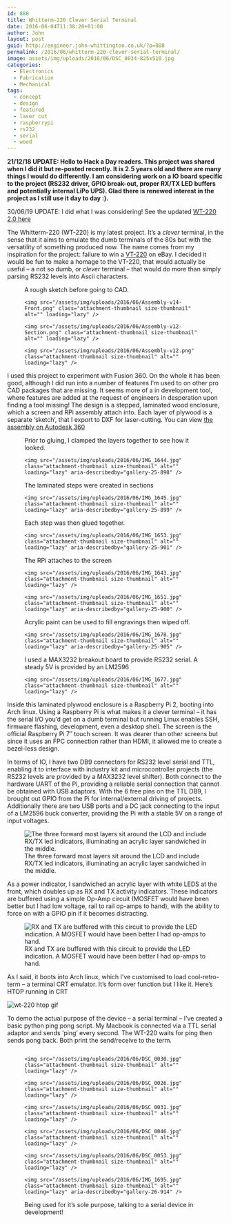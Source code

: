 ```yaml
---
id: 888
title: Whitterm-220 Clever Serial Terminal
date: 2016-06-04T11:38:20+01:00
author: John
layout: post
guid: http://engineer.john-whittington.co.uk/?p=888
permalink: /2016/06/whitterm-220-clever-serial-terminal/
image: assets/img/uploads/2016/06/DSC_0034-825x510.jpg
categories:
  - Electronics
  - Fabrication
  - Mechanical
tags:
  - concept
  - design
  - featured
  - laser cut
  - raspberrypi
  - rs232
  - serial
  - wood
---
```

**21/12/18 UPDATE: Hello to Hack a Day readers. This project was shared when I did it but re-posted recently. It is 2.5 years old and there are many things I would do differently. I am considering work on a IO board specific to the project (RS232 driver, GPIO break-out, proper RX/TX LED buffers and potentially internal LiPo UPS). Glad there is renewed interest in the project as I still use it day to day :).**

30/06/19 UPDATE: I did what I was considering! See the updated [WT-220 2.0 here](/2019/06/whitterm-220-2-0/)

The Whitterm-220 (WT-220) is my latest project. It&#8217;s a _clever_ terminal, in the sense that it aims to emulate the dumb terminals of the 80s but with the versatility of something produced now. The name comes from my inspiration for the project: failure to win a [VT-220](https://en.wikipedia.org/wiki/VT220]) on eBay. I decided it would be fun to make a homage to the VT-220, that would actually be useful &#8211; a not so dumb, or _clever_ terminal &#8211; that would do more than simply parsing RS232 levels into Ascii characters.

  <figure class='gallery-item'> 
    <img src="/assets/img/uploads/2016/06/concept-colour.jpg" class="attachment-thumbnail size-thumbnail" alt="" loading="lazy" aria-describedby="gallery-24-922" />
  <figcaption class='wp-caption-text gallery-caption' id='gallery-24-922'> A rough sketch before going to CAD. </figcaption></figure><figure class='gallery-item'> 
  
    <img src="/assets/img/uploads/2016/06/Assembly-v14-Front.png" class="attachment-thumbnail size-thumbnail" alt="" loading="lazy" />
  </figure><figure class='gallery-item'> 
  
    <img src="/assets/img/uploads/2016/06/Assembly-v12-Section.png" class="attachment-thumbnail size-thumbnail" alt="" loading="lazy" />
  </figure><figure class='gallery-item'> 
  
    <img src="/assets/img/uploads/2016/06/Assembly-v12.png" class="attachment-thumbnail size-thumbnail" alt="" loading="lazy" />
  </figure>

I used this project to experiment with Fusion 360. On the whole it has been good, although I did run into a number of features I&#8217;m used to on other pro CAD packages that are missing. It seems more of a in development tool, where features are added at the request of engineers in desperation upon finding a tool missing! The design is a stepped, laminated wood enclosure, which a screen and RPi assembly attach into. Each layer of plywood is a separate &#8216;sketch&#8217;, that I export to DXF for laser-cutting. You can view [the assembly on Autodesk 360](http://a360.co/1qxSz4C)

  <figure class='gallery-item'> 
    <img src="/assets/img/uploads/2016/06/IMG_1642.jpg" class="attachment-thumbnail size-thumbnail" alt="" loading="lazy" aria-describedby="gallery-25-896" />
  <figcaption class='wp-caption-text gallery-caption' id='gallery-25-896'> Prior to gluing, I clamped the layers together to see how it looked. </figcaption></figure><figure class='gallery-item'> 
  
    <img src="/assets/img/uploads/2016/06/IMG_1644.jpg" class="attachment-thumbnail size-thumbnail" alt="" loading="lazy" aria-describedby="gallery-25-898" />
  <figcaption class='wp-caption-text gallery-caption' id='gallery-25-898'> The laminated steps were created in sections </figcaption></figure><figure class='gallery-item'> 
  
    <img src="/assets/img/uploads/2016/06/IMG_1645.jpg" class="attachment-thumbnail size-thumbnail" alt="" loading="lazy" aria-describedby="gallery-25-899" />
  <figcaption class='wp-caption-text gallery-caption' id='gallery-25-899'> Each step was then glued together. </figcaption></figure><figure class='gallery-item'> 
  
    <img src="/assets/img/uploads/2016/06/IMG_1653.jpg" class="attachment-thumbnail size-thumbnail" alt="" loading="lazy" aria-describedby="gallery-25-901" />
  <figcaption class='wp-caption-text gallery-caption' id='gallery-25-901'> The RPi attaches to the screen </figcaption></figure><figure class='gallery-item'> 
  
    <img src="/assets/img/uploads/2016/06/IMG_1643.jpg" class="attachment-thumbnail size-thumbnail" alt="" loading="lazy" />
  </figure><figure class='gallery-item'> 
  
    <img src="/assets/img/uploads/2016/06/IMG_1651.jpg" class="attachment-thumbnail size-thumbnail" alt="" loading="lazy" aria-describedby="gallery-25-900" />
  <figcaption class='wp-caption-text gallery-caption' id='gallery-25-900'> Acrylic paint can be used to fill engravings then wiped off. </figcaption></figure><figure class='gallery-item'> 
  
    <img src="/assets/img/uploads/2016/06/IMG_1678.jpg" class="attachment-thumbnail size-thumbnail" alt="" loading="lazy" aria-describedby="gallery-25-905" />
  <figcaption class='wp-caption-text gallery-caption' id='gallery-25-905'> I used a MAX3232 breakout board to provide RS232 serial. A steady 5V is provided by an LM2596 </figcaption></figure><figure class='gallery-item'> 
  
    <img src="/assets/img/uploads/2016/06/IMG_1677.jpg" class="attachment-thumbnail size-thumbnail" alt="" loading="lazy" />
  </figure>

Inside this laminated plywood enclosure is a Raspberry Pi 2, booting into Arch linux. Using a Raspberry Pi is what makes it a clever terminal &#8211; it has the serial I/O you&#8217;d get on a dumb terminal but running Linux enables SSH, firmware flashing, development, even a desktop shell. The screen is the official Raspberry Pi 7&#8243; touch screen. It was dearer than other screens but since it uses an FPC connection rather than HDMI, it allowed me to create a bezel-less design.

In terms of IO, I have two DB9 connectors for RS232 level serial and TTL, enabling it to interface with industry kit and microcontroller projects (the RS232 levels are provided by a MAX3232 level shifter). Both connect to the hardware UART of the Pi, providing a reliable serial connection that cannot be obtained with USB adaptors. With the 6 free pins on the TTL DB9, I brought out GPIO from the Pi for internal/external driving of projects. Additionally there are two USB ports and a DC jack connecting to the input of a LM2596 buck converter, providing the Pi with a stable 5V on a range of input voltages.

<figure id="attachment_902" aria-describedby="caption-attachment-902" style="class=wp-caption aligncenter">
<img loading="lazy" class="size-medium wp-image-902" src="/assets/img/uploads/2016/06/IMG_1654.jpg" alt="The three forward most layers sit around the LCD and include RX/TX led indicators, illuminating an acrylic layer sandwiched in the middle." />
<figcaption id="caption-attachment-902" class="wp-caption-text">The three forward most layers sit around the LCD and include RX/TX led indicators, illuminating an acrylic layer sandwiched in the middle.</figcaption>
</figure>

As a power indicator, I sandwiched an acrylic layer with white LEDS at the front, which doubles up as RX and TX activity indicators. These indicators are buffered using a simple Op-Amp circuit (MOSFET would have been better but I had low voltage, rail to rail op-amps to hand), with the ability to force on with a GPIO pin if it becomes distracting.

<figure id="attachment_893" aria-describedby="caption-attachment-893" style="class=wp-caption aligncenter">
<img loading="lazy" class="size-medium wp-image-893" src="/assets/img/uploads/2016/06/Capture.gif" alt="RX and TX are buffered with this circuit to provide the LED indication. A MOSFET would have been better I had op-amps to hand." /><figcaption id="caption-attachment-893" class="wp-caption-text">RX and TX are buffered with this circuit to provide the LED indication. A MOSFET would have been better I had op-amps to hand.</figcaption></figure> 

As I said, it boots into Arch linux, which I&#8217;ve customised to load cool-retro-term &#8211; a terminal CRT emulator. It&#8217;s form over function but I like it. Here&#8217;s HTOP running in CRT

![wt-220 htop gif](http://i.giphy.com/Y2IF5KRg1dRWU.gif) 

To demo the actual purpose of the device &#8211; a serial terminal &#8211; I&#8217;ve created a basic python ping pong script. My Macbook is connected via a TTL serial adaptor and sends &#8216;ping&#8217; every second. The WT-220 waits for ping then sends pong back. Both print the send/receive to the term.

  <figure class='gallery-item'> 
    <img src="/assets/img/uploads/2016/06/DSC_0034.jpg" class="attachment-thumbnail size-thumbnail" alt="" loading="lazy" />
  </figure><figure class='gallery-item'> 
  
    <img src="/assets/img/uploads/2016/06/DSC_0030.jpg" class="attachment-thumbnail size-thumbnail" alt="" loading="lazy" />
  </figure><figure class='gallery-item'> 
  
    <img src="/assets/img/uploads/2016/06/DSC_0026.jpg" class="attachment-thumbnail size-thumbnail" alt="" loading="lazy" />
  </figure><figure class='gallery-item'> 
  
    <img src="/assets/img/uploads/2016/06/DSC_0031.jpg" class="attachment-thumbnail size-thumbnail" alt="" loading="lazy" />
  </figure><figure class='gallery-item'> 
  
    <img src="/assets/img/uploads/2016/06/DSC_0046.jpg" class="attachment-thumbnail size-thumbnail" alt="" loading="lazy" />
  </figure><figure class='gallery-item'> 
  
    <img src="/assets/img/uploads/2016/06/DSC_0053.jpg" class="attachment-thumbnail size-thumbnail" alt="" loading="lazy" />
  </figure><figure class='gallery-item'> 
  
    <img src="/assets/img/uploads/2016/06/IMG_1695.jpg" class="attachment-thumbnail size-thumbnail" alt="" loading="lazy" aria-describedby="gallery-26-914" />
  <figcaption class='wp-caption-text gallery-caption' id='gallery-26-914'> Being used for it&#8217;s sole purpose, talking to a serial device in development! </figcaption></figure>
